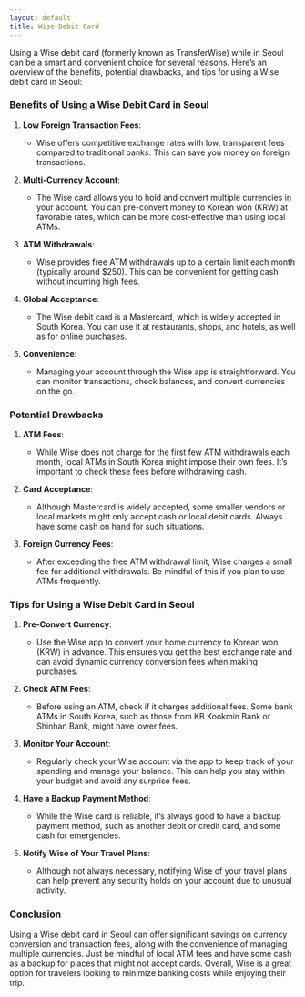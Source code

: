 ```yaml
---
layout: default
title: Wise Debit Card
---
```

Using a Wise debit card (formerly known as TransferWise) while in Seoul can be a smart and convenient choice for several reasons. Here’s an overview of the benefits, potential drawbacks, and tips for using a Wise debit card in Seoul:

### Benefits of Using a Wise Debit Card in Seoul

1. **Low Foreign Transaction Fees**:
   - Wise offers competitive exchange rates with low, transparent fees compared to traditional banks. This can save you money on foreign transactions.

2. **Multi-Currency Account**:
   - The Wise card allows you to hold and convert multiple currencies in your account. You can pre-convert money to Korean won (KRW) at favorable rates, which can be more cost-effective than using local ATMs.

3. **ATM Withdrawals**:
   - Wise provides free ATM withdrawals up to a certain limit each month (typically around $250). This can be convenient for getting cash without incurring high fees.

4. **Global Acceptance**:
   - The Wise debit card is a Mastercard, which is widely accepted in South Korea. You can use it at restaurants, shops, and hotels, as well as for online purchases.

5. **Convenience**:
   - Managing your account through the Wise app is straightforward. You can monitor transactions, check balances, and convert currencies on the go.

### Potential Drawbacks

1. **ATM Fees**:
   - While Wise does not charge for the first few ATM withdrawals each month, local ATMs in South Korea might impose their own fees. It’s important to check these fees before withdrawing cash.

2. **Card Acceptance**:
   - Although Mastercard is widely accepted, some smaller vendors or local markets might only accept cash or local debit cards. Always have some cash on hand for such situations.

3. **Foreign Currency Fees**:
   - After exceeding the free ATM withdrawal limit, Wise charges a small fee for additional withdrawals. Be mindful of this if you plan to use ATMs frequently.

### Tips for Using a Wise Debit Card in Seoul

1. **Pre-Convert Currency**:
   - Use the Wise app to convert your home currency to Korean won (KRW) in advance. This ensures you get the best exchange rate and can avoid dynamic currency conversion fees when making purchases.

2. **Check ATM Fees**:
   - Before using an ATM, check if it charges additional fees. Some bank ATMs in South Korea, such as those from KB Kookmin Bank or Shinhan Bank, might have lower fees.

3. **Monitor Your Account**:
   - Regularly check your Wise account via the app to keep track of your spending and manage your balance. This can help you stay within your budget and avoid any surprise fees.

4. **Have a Backup Payment Method**:
   - While the Wise card is reliable, it’s always good to have a backup payment method, such as another debit or credit card, and some cash for emergencies.

5. **Notify Wise of Your Travel Plans**:
   - Although not always necessary, notifying Wise of your travel plans can help prevent any security holds on your account due to unusual activity.

### Conclusion

Using a Wise debit card in Seoul can offer significant savings on currency conversion and transaction fees, along with the convenience of managing multiple currencies. Just be mindful of local ATM fees and have some cash as a backup for places that might not accept cards. Overall, Wise is a great option for travelers looking to minimize banking costs while enjoying their trip.
